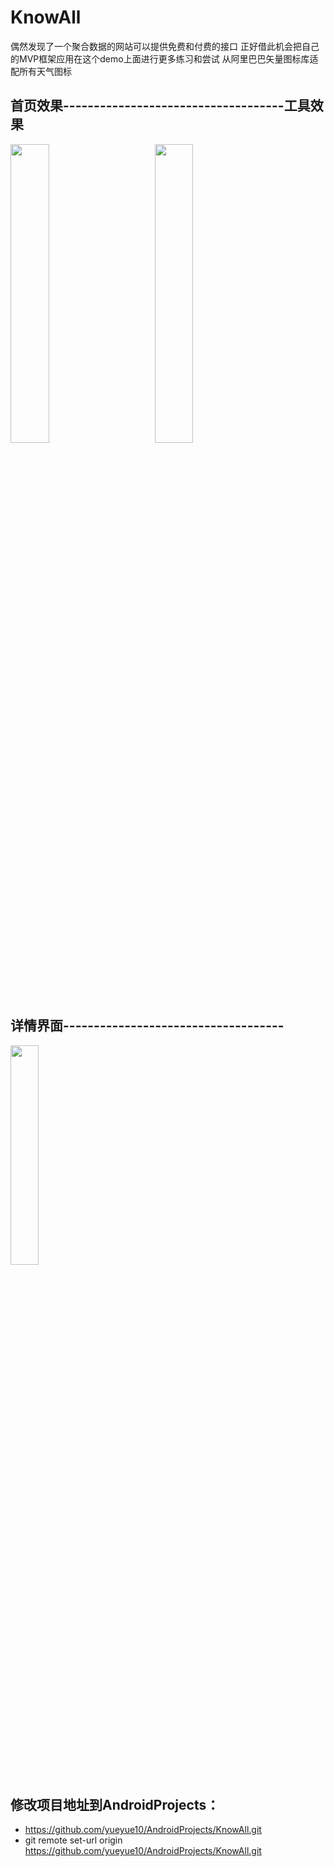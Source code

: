 # KnowAll

偶然发现了一个聚合数据的网站可以提供免费和付费的接口
正好借此机会把自己的MVP框架应用在这个demo上面进行更多练习和尝试
从阿里巴巴矢量图标库适配所有天气图标

<div>
<h2>首页效果------------------------------------工具效果</h2>
<img src="https://github.com/yueyue10/KnowAll/blob/master/doc/pic_home.jpg?raw=true" width="35%"  />
<img src="https://github.com/yueyue10/KnowAll/blob/master/doc/pic_tools.jpg?raw=true" width="35%" style="margin-left:10% " />
</div>

<div>
<h2>详情界面------------------------------------</h2>
<img src="https://github.com/yueyue10/KnowAll/blob/master/doc/pic_details.png?raw=true" width="30%"  />
</div>


修改项目地址到AndroidProjects：
---
* https://github.com/yueyue10/AndroidProjects/KnowAll.git
* git remote set-url origin https://github.com/yueyue10/AndroidProjects/KnowAll.git